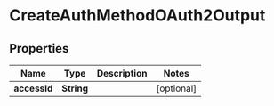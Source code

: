 

# CreateAuthMethodOAuth2Output


## Properties

| Name | Type | Description | Notes |
|------------ | ------------- | ------------- | -------------|
|**accessId** | **String** |  |  [optional] |




